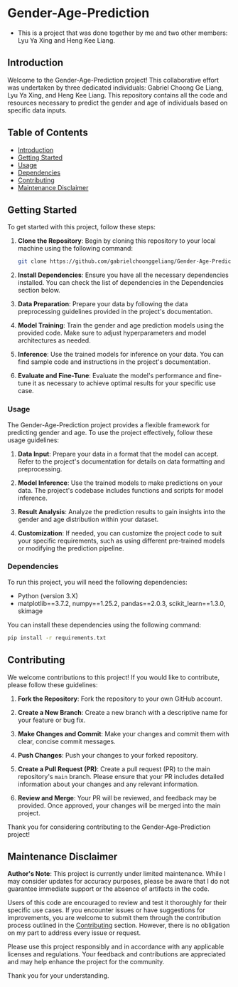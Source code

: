 # Gender-Age-Prediction

- This is a project that was done together by me and two other members: Lyu Ya Xing and Heng Kee Liang.

## Introduction

Welcome to the Gender-Age-Prediction project! This collaborative effort was undertaken by three dedicated individuals: Gabriel Choong Ge Liang, Lyu Ya Xing, and Heng Kee Liang. This repository contains all the code and resources necessary to predict the gender and age of individuals based on specific data inputs.

## Table of Contents
- [Introduction](#introduction)
- [Getting Started](#getting-started)
- [Usage](#usage)
- [Dependencies](#dependencies)
- [Contributing](#contributing)
- [Maintenance Disclaimer](#maintenance-disclaimer)

## Getting Started

To get started with this project, follow these steps:

1. **Clone the Repository**: Begin by cloning this repository to your local machine using the following command:

   ```bash
   git clone https://github.com/gabrielchoonggeliang/Gender-Age-Prediction.git
   ```
1. **Install Dependencies**: Ensure you have all the necessary dependencies installed. You can check the list of dependencies in the Dependencies section below.

2. **Data Preparation**: Prepare your data by following the data preprocessing guidelines provided in the project's documentation.

3. **Model Training**: Train the gender and age prediction models using the provided code. Make sure to adjust hyperparameters and model architectures as needed.

4. **Inference**: Use the trained models for inference on your data. You can find sample code and instructions in the project's documentation.

5. **Evaluate and Fine-Tune**: Evaluate the model's performance and fine-tune it as necessary to achieve optimal results for your specific use case.

### Usage

The Gender-Age-Prediction project provides a flexible framework for predicting gender and age. To use the project effectively, follow these usage guidelines:

1. **Data Input**: Prepare your data in a format that the model can accept. Refer to the project's documentation for details on data formatting and preprocessing.

2. **Model Inference**: Use the trained models to make predictions on your data. The project's codebase includes functions and scripts for model inference.

3. **Result Analysis**: Analyze the prediction results to gain insights into the gender and age distribution within your dataset.

4. **Customization**: If needed, you can customize the project code to suit your specific requirements, such as using different pre-trained models or modifying the prediction pipeline.

### Dependencies

To run this project, you will need the following dependencies:

- Python (version 3.X)
- matplotlib==3.7.2, numpy==1.25.2, pandas==2.0.3, scikit_learn==1.3.0, skimage

You can install these dependencies using the following command:

  ```bash
  pip install -r requirements.txt
  ```

## Contributing

We welcome contributions to this project! If you would like to contribute, please follow these guidelines:

1. **Fork the Repository**: Fork the repository to your own GitHub account.

2. **Create a New Branch**: Create a new branch with a descriptive name for your feature or bug fix.

3. **Make Changes and Commit**: Make your changes and commit them with clear, concise commit messages.

4. **Push Changes**: Push your changes to your forked repository.

5. **Create a Pull Request (PR)**: Create a pull request (PR) to the main repository's `main` branch. Please ensure that your PR includes detailed information about your changes and any relevant information.

6. **Review and Merge**: Your PR will be reviewed, and feedback may be provided. Once approved, your changes will be merged into the main project.

Thank you for considering contributing to the Gender-Age-Prediction project!

## Maintenance Disclaimer

**Author's Note**: This project is currently under limited maintenance. While I may consider updates for accuracy purposes, please be aware that I do not guarantee immediate support or the absence of artifacts in the code.

Users of this code are encouraged to review and test it thoroughly for their specific use cases. If you encounter issues or have suggestions for improvements, you are welcome to submit them through the contribution process outlined in the [Contributing](#contributing) section. However, there is no obligation on my part to address every issue or request.

Please use this project responsibly and in accordance with any applicable licenses and regulations. Your feedback and contributions are appreciated and may help enhance the project for the community.

Thank you for your understanding.
